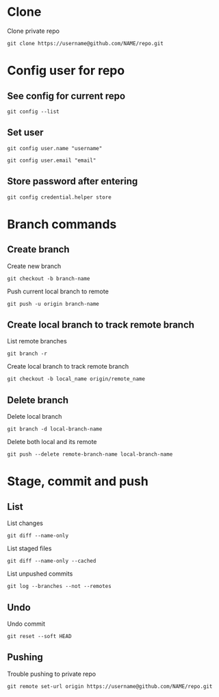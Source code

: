 # Clone

Clone private repo

`git clone https://username@github.com/NAME/repo.git`

# Config user for repo

## See config for current repo

`git config --list`

## Set user

`git config user.name "username"`

`git config user.email "email"`

## Store password after entering

`git config credential.helper store`

# Branch commands

## Create branch

Create new branch

`git checkout -b branch-name`

Push current local branch to remote

`git push -u origin branch-name`

## Create local branch to track remote branch

List remote branches

`git branch -r`

Create local branch to track remote branch

`git checkout -b local_name origin/remote_name`

## Delete branch

Delete local branch

`git branch -d local-branch-name`

Delete both local and its remote

`git push --delete remote-branch-name local-branch-name`

# Stage, commit and push

## List

List changes

`git diff --name-only`

List staged files

`git diff --name-only --cached`

List unpushed commits

`git log --branches --not --remotes`

## Undo

Undo commit

`git reset --soft HEAD`

## Pushing

Trouble pushing to private repo

`git remote set-url origin https://username@github.com/NAME/repo.git`